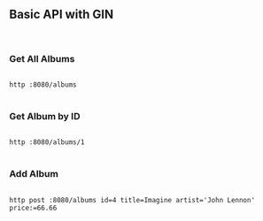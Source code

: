 
## Basic API with GIN
<br/>

### Get All Albums
<code>
http :8080/albums
</code>

<br/>

### Get Album by ID
<code>
http :8080/albums/1
</code>

<br/>

### Add Album
<code>
http post :8080/albums id=4 title=Imagine artist='John Lennon' price:=66.66
</code>